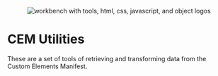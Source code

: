 <div align="center">
  
![workbench with tools, html, css, javascript, and object logos](https://raw.githubusercontent.com/wc-toolkit/cem-utilities/refs/heads/main/assets/wc-toolkit_json.svg)

</div>

# CEM Utilities

These are a set of tools of retrieving and transforming data from the Custom Elements Manifest.
